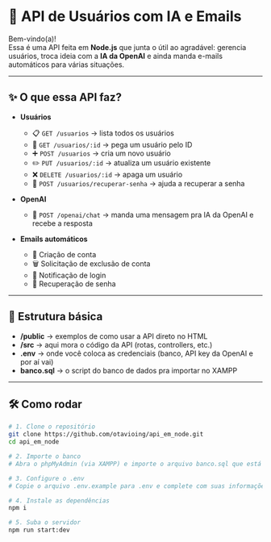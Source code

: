 # 🚀 API de Usuários com IA e Emails

Bem-vindo(a)!  
Essa é uma API feita em **Node.js** que junta o útil ao agradável: gerencia usuários, troca ideia com a **IA da OpenAI** e ainda manda e-mails automáticos para várias situações.  

---

## ✨ O que essa API faz?

- **Usuários**
  - 📋 `GET /usuarios` → lista todos os usuários  
  - 👤 `GET /usuarios/:id` → pega um usuário pelo ID  
  - ➕ `POST /usuarios` → cria um novo usuário  
  - ✏️ `PUT /usuarios/:id` → atualiza um usuário existente  
  - ❌ `DELETE /usuarios/:id` → apaga um usuário  
  - 🔑 `POST /usuarios/recuperar-senha` → ajuda a recuperar a senha  

- **OpenAI**
  - 🤖 `POST /openai/chat` → manda uma mensagem pra IA da OpenAI e recebe a resposta  

- **Emails automáticos**
  - 📧 Criação de conta  
  - 🗑️ Solicitação de exclusão de conta  
  - 🔔 Notificação de login  
  - 🔐 Recuperação de senha  

---

## 📂 Estrutura básica

- **/public** → exemplos de como usar a API direto no HTML  
- **/src** → aqui mora o código da API (rotas, controllers, etc.)  
- **.env** → onde você coloca as credenciais (banco, API key da OpenAI e por aí vai)  
- **banco.sql** → o script do banco de dados pra importar no XAMPP  

---

## 🛠️ Como rodar

```bash
# 1. Clone o repositório
git clone https://github.com/otavioing/api_em_node.git
cd api_em_node

# 2. Importe o banco
# Abra o phpMyAdmin (via XAMPP) e importe o arquivo banco.sql que está no repositório

# 3. Configure o .env
# Copie o arquivo .env.example para .env e complete com suas informações

# 4. Instale as dependências
npm i

# 5. Suba o servidor
npm run start:dev
